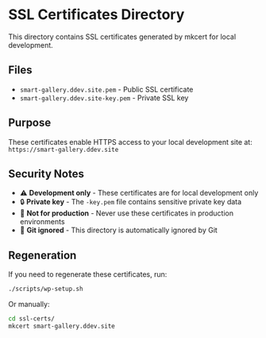 # SSL Certificates Directory

This directory contains SSL certificates generated by mkcert for local development.

## Files
- `smart-gallery.ddev.site.pem` - Public SSL certificate
- `smart-gallery.ddev.site-key.pem` - Private SSL key

## Purpose
These certificates enable HTTPS access to your local development site at:
`https://smart-gallery.ddev.site`

## Security Notes
- ⚠️ **Development only** - These certificates are for local development only
- 🔒 **Private key** - The `-key.pem` file contains sensitive private key data
- 🚫 **Not for production** - Never use these certificates in production environments
- 📝 **Git ignored** - This directory is automatically ignored by Git

## Regeneration
If you need to regenerate these certificates, run:
```bash
./scripts/wp-setup.sh
```

Or manually:
```bash
cd ssl-certs/
mkcert smart-gallery.ddev.site
```
